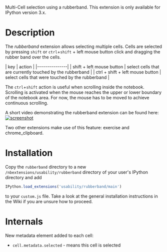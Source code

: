 Multi-Cell selection using a rubberband. This extension is only available for IPython version 3.x.

Description
===========
The *rubberband* extension allows selecting multiple cells. Cells are selected by pressing `shift` or `ctrl`+`shift` + left mouse button click and dragging the rubber band over the cells.


| key | action |
|---------------|
| shift + left mouse button | select cells that are currently touched by the rubberband |
| ctrl + shift + left mouse button | select cells that were touched by the rubberband |

The `ctrl`+`shift` action is useful when scrolling inside the notebook. Scrolling is activated when the mouse reaches the upper or lower boundary of the notebook area. For now, the mouse has to be moved to achieve continuous scrolling.

A short video demonstrating the rubberband extension can be found here:
[![screenshot](https://cloud.githubusercontent.com/assets/2445216/4668769/b6dd5b72-5567-11e4-9b55-558da6da027c.jpg)](http://youtu.be/TOPfWhqa3oI)


Two other extensions make use of this feature: exercise and chrome_clipboard.

Installation
============
Copy the `rubberband` directory to a new `/nbextensions/usability/rubberband` directory of your user's IPython directory and add
```javascript
IPython.load_extensions('usability/rubberband/main')
```
to your `custom.js` file. Take a look at the general installation instructions in the Wiki if you are unsure how to proceed.

Internals
=========

New metadata element added to each cell:
* `cell.metadata.selected` - means this cell is selected

